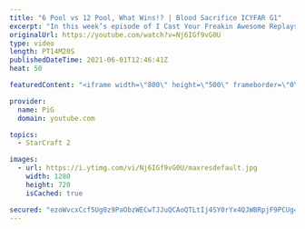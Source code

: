 ```yaml
---
title: "6 Pool vs 12 Pool, What Wins!? | Blood Sacrifice ICYFAR G1"
excerpt: "In this week’s episode of I Cast Your Freakin Awesome Replays (ICYFAR) players sent in their replays where they had to “sacrifice” a unit every minute.   NEW ICYFAR CHALLENGE: \"Pretend Proxy\" - Proxy your buildings but only to trick your opponent! Hide your production but just do a macro build, Show"
originalUrl: https://youtube.com/watch?v=Nj6IGf9vG0U
type: video
length: PT14M20S
publishedDateTime: 2021-06-01T12:46:41Z
heat: 50

featuredContent: "<iframe width=\"800\" height=\"500\" frameborder=\"0\" src=\"https://www.youtube.com/embed/Nj6IGf9vG0U\" allow=\"accelerometer; autoplay; encrypted-media; gyroscope; picture-in-picture\" allowfullscreen></iframe>"

provider:
  name: PiG
  domain: youtube.com

topics:
  - StarCraft 2

images:
  - url: https://i.ytimg.com/vi/Nj6IGf9vG0U/maxresdefault.jpg
    width: 1280
    height: 720
    isCached: true

secured: "ezoWvcxCcf5Ug0z9PaObzWECwTJJuQCAoQTLtIj4SY0rYx4QJWBRpjF9PCUg4SsIaKk4hJQTCR6kIOfTykeUnjN4aMyIAWQXR5ga87cICVYnLmG/9BVqzxDwLCrYUV9QD3/zAbGawYTyxcco7de6bw1Ms+drhTqXjJeiQEyvP5bNI9pf/34F6rMBTMnTP1EQ4z59znCY5X76PN2QHQK4HBsAU56aRJVkP5H4s7wcrTdhzjfhg0CKUZaf/r/sGVvmNj25EsQUSLJbdv44Ftg5J9rvyYbznt7pJxqAcF1y5ZHJPOjvvxfyWcZRFv5CX8lSb4vaeOASQes5471YzARKwjH6GsAt+lLtZEbcW5Sa3aHvoEz/bnQUgFF0dWZ8M7DIvUjvCVHLCgOgYblDwrQRliy+ElJISBKjImvpsTQVMtw=;YRqt/wpm/WStStuyKy5eyg=="
---
```


